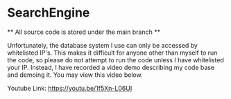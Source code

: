# SearchEngine

** All source code is stored under the main branch **

Unfortunately, the database system I use can only be accessed by whitelisted IP's. This makes it difficult for anyone other than myself to run the code, so please do not attempt to run the code unless I have whitelisted your IP. Instead, I have recorded a video demo describing my code base and demoing it. You may view this video below. 

Youtube Link: https://youtu.be/1f5Xn-L06UI

